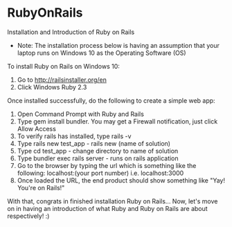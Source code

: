 # RubyOnRails
Installation and Introduction of Ruby on Rails 

* Note: The installation process below is having an assumption that your laptop runs on Windows 10 as the Operating Software (OS)

To install Ruby on Rails on Windows 10:
1. Go to http://railsinstaller.org/en
2. Click Windows Ruby 2.3

Once installed successfully, do the following to create a simple web app:
1. Open Command Prompt with Ruby and Rails
2. Type gem install bundler. You may get a Firewall notification, just click Allow Access
3. To verify rails has installed, type rails -v
4. Type rails new test_app - rails new (name of solution)
5. Type cd test_app - change directory to name of solution
6. Type bundler exec rails server - runs on rails application
7. Go to the browser by typing the url which is something like the following: localhost:(your port number) i.e. localhost:3000
8. Once loaded the URL, the end product should show something like "Yay! You're on Rails!"

With that, congrats in finished installation Ruby on Rails... Now, let's move on in having an introduction of what Ruby and Ruby on Rails are about respectively! :)
